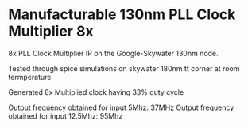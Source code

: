 # Manufacturable 130nm PLL Clock Multiplier 8x
8x PLL Clock Multiplier IP on the Google-Skywater 130nm node.

Tested through spice simulations on skywater 180nm tt corner at room termperature

Generated 8x Multiplied clock having 33% duty cycle

Output frequency obtained for input 5Mhz: 37MHz
Output frequency obtained for input 12.5Mhz: 95Mhz
